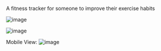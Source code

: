 A fitness tracker for someone to improve their exercise habits

![image](https://user-images.githubusercontent.com/49800956/165646797-0e1915e8-2f38-4fad-a292-9cd36fa3f9d9.png)

![image](https://user-images.githubusercontent.com/49800956/165646809-26157c46-86b0-446b-8d60-26e7300632d9.png)

Mobile View:
![image](https://user-images.githubusercontent.com/49800956/165646820-9839152d-461a-4688-bc13-e7c148d22ba0.png)
